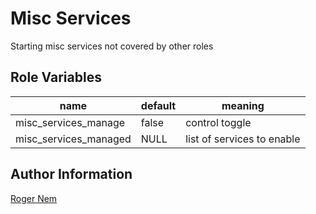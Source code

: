 Misc Services
=========

Starting misc services not covered by other roles

Role Variables
--------------

name                  | default | meaning
----------------------|---------|---------------
misc_services_manage  | false   | control toggle
misc_services_managed | NULL    | list of services to enable

Author Information
------------------

[Roger Nem](https://www.linkedin.com/in/rogertn)